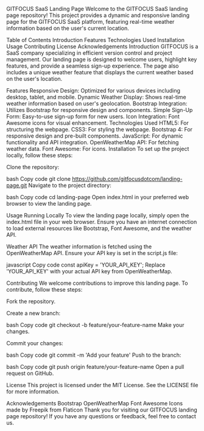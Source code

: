 GITFOCUS SaaS Landing Page
Welcome to the GITFOCUS SaaS landing page repository! This project provides a dynamic and responsive landing page for the GITFOCUS SaaS platform, featuring real-time weather information based on the user's current location.

Table of Contents
Introduction
Features
Technologies Used
Installation
Usage
Contributing
License
Acknowledgements
Introduction
GITFOCUS is a SaaS company specializing in efficient version control and project management. Our landing page is designed to welcome users, highlight key features, and provide a seamless sign-up experience. The page also includes a unique weather feature that displays the current weather based on the user's location.

Features
Responsive Design: Optimized for various devices including desktop, tablet, and mobile.
Dynamic Weather Display: Shows real-time weather information based on user's geolocation.
Bootstrap Integration: Utilizes Bootstrap for responsive design and components.
Simple Sign-Up Form: Easy-to-use sign-up form for new users.
Icon Integration: Font Awesome icons for visual enhancement.
Technologies Used
HTML5: For structuring the webpage.
CSS3: For styling the webpage.
Bootstrap 4: For responsive design and pre-built components.
JavaScript: For dynamic functionality and API integration.
OpenWeatherMap API: For fetching weather data.
Font Awesome: For icons.
Installation
To set up the project locally, follow these steps:

Clone the repository:

bash
Copy code
git clone https://github.com/gitfocusdotcom/landing-page.git
Navigate to the project directory:

bash
Copy code
cd landing-page
Open index.html in your preferred web browser to view the landing page.

Usage
Running Locally
To view the landing page locally, simply open the index.html file in your web browser. Ensure you have an internet connection to load external resources like Bootstrap, Font Awesome, and the weather API.

Weather API
The weather information is fetched using the OpenWeatherMap API. Ensure your API key is set in the script.js file:

javascript
Copy code
const apiKey = 'YOUR_API_KEY';
Replace 'YOUR_API_KEY' with your actual API key from OpenWeatherMap.

Contributing
We welcome contributions to improve this landing page. To contribute, follow these steps:

Fork the repository.

Create a new branch:

bash
Copy code
git checkout -b feature/your-feature-name
Make your changes.

Commit your changes:

bash
Copy code
git commit -m 'Add your feature'
Push to the branch:

bash
Copy code
git push origin feature/your-feature-name
Open a pull request on GitHub.

License
This project is licensed under the MIT License. See the LICENSE file for more information.

Acknowledgements
Bootstrap
OpenWeatherMap
Font Awesome
Icons made by Freepik from Flaticon
Thank you for visiting our GITFOCUS landing page repository! If you have any questions or feedback, feel free to contact us.

